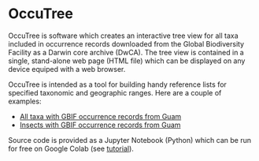 # OccuTree

OccuTree is software which creates an interactive tree view for all taxa included in occurrence records downloaded from the Global Biodiversity Facility as a Darwin core archive (DwCA). The tree view is contained in a single, stand-alone web page (HTML file) which can be displayed on any device equiped with a web browser.  

OccuTree is intended as a tool for building handy reference lists for specified taxonomic and geographic ranges. Here are a couple of examples:
* [All taxa with GBIF occurrence records from Guam](https://aubreymoore.github.io/Guam-insect-list/gbif-occurences-Guam.html)
* [Insects with GBIF occurrence records from Guam](https://aubreymoore.github.io/Guam-insect-list/gbif-occurences-Guam-Insecta.html)

Source code is provided as a Jupyter Notebook (Python) which can be run for free on Google Colab (see [tutorial](tutorial.md)).

